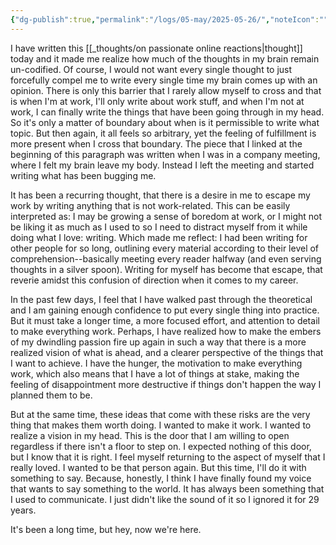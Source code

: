 ```yaml
---
{"dg-publish":true,"permalink":"/logs/05-may/2025-05-26/","noteIcon":"","created":"2025-05-26"}
---
```


I have written this [[_thoughts/on passionate online reactions\|thought]] today and it made me realize how much of the thoughts in my brain remain un-codified. Of course, I would not want every single thought to just forcefully compel me to write every single time my brain comes up with an opinion. There is only this barrier that I rarely allow myself to cross and that is when I'm at work, I'll only write about work stuff, and when I'm not at work, I can finally write the things that have been going through in my head. So it's only a matter of boundary about when is it permissible to write what topic. But then again, it all feels so arbitrary, yet the feeling of fulfillment is more present when I cross that boundary. The piece that I linked at the beginning of this paragraph was written when I was in a company meeting, where I felt my brain leave my body. Instead I left the meeting and started writing what has been bugging me.

It has been a recurring thought, that there is a desire in me to escape my work by writing anything that is not work-related. This can be easily interpreted as: I may be growing a sense of boredom at work, or I might not be liking it as much as I used to so I need to distract myself from it while doing what I love: writing. Which made me reflect: I had been writing for other people for so long, outlining every material according to their level of comprehension--basically meeting every reader halfway (and even serving thoughts in a silver spoon). Writing for myself has become that escape, that reverie amidst this confusion of direction when it comes to my career.

In the past few days, I feel that I have walked past through the theoretical and I am gaining enough confidence to put every single thing into practice. But it must take a longer time, a more focused effort, and attention to detail to make everything work. Perhaps, I have realized how to make the embers of my dwindling passion fire up again in such a way that there is a more realized vision of what is ahead, and a clearer perspective of the things that I want to achieve. I have the hunger, the motivation to make everything work, which also means that I have a lot of things at stake, making the feeling of disappointment more destructive if things don't happen the way I planned them to be.

But at the same time, these ideas that come with these risks are the very thing that makes them worth doing. I wanted to make it work. I wanted to realize a vision in my head. This is the door that I am willing to open regardless if there isn't a floor to step on. I expected nothing of this door, but I know that it is right. I feel myself returning to the aspect of myself that I really loved. I wanted to be that person again. But this time, I'll do it with something to say. Because, honestly, I think I have finally found my voice that wants to say something to the world. It has always been something that I used to communicate. I just didn't like the sound of it so I ignored it for 29 years.

It's been a long time, but hey, now we're here.